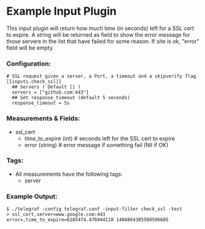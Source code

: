 # Example Input Plugin

This input plugin will return how much time (in seconds) left for a SSL cert to expire.
A string will be returned as field to show the error message for those servers in the 
list that have failed for some reason. If site is ok, "error" field will be empty

### Configuration:

```
# SSL request given a server, a Port, a timeout and a skipverify flag
[[inputs.check_ssl]]
  ## Servers ( Default [] )
  servers = ["github.com:443"]
  ## Set response_timeout (default 5 seconds)
  response_timeout = 5s
```

### Measurements & Fields:

- ssl_cert
    - time_to_expire (int) # seconds left for the SSL cert to expire
    - error (string) # error message if something fail (Nil if OK)

### Tags:

- All measurements have the following tags:
    - server

### Example Output:

```
$ ./telegraf -config telegraf.conf -input-filter check_ssl -test
> ssl_cert,server=www.google.com:443 error=,time_to_expire=6185474.476944118 1468864305580596685
```
